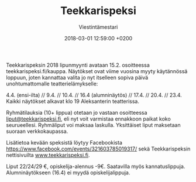 ﻿---
layout: post
title: Teekkarispeksi
date: 2018-03-01 12:59:00 +0200
language: fin
author: Viestintämestari
categories: muut kulttuuri
---
Teekkarispeksin 2018 lipunmyynti avataan 15.2. osoitteessa teekkarispeksi.fi/kauppa. Näytökset ovat viime vuosina myyty käytännössä loppuun, joten kannattaa valita jo nyt itselleen sopiva päivä unohtumattomalle teatterielämykselle:

4.4. (ensi-ilta) // 9.4. // 10.4. // 16.4 (alumninäytös) // 17.4. // 20.4. // 23.4.
Kaikki näytökset alkavat klo 19 Aleksanterin teatterissa.

Ryhmätilauksia (10+ lippua) otetaan jo vastaan osoitteessa liput@teekkarispeksi.fi, eli nyt voit varmistaa ennakkoon paikat koko seurueellesi. Ryhmäliput voi maksaa laskulla. Yksittäiset liput maksetaan suoraan verkkokaupassa.

Lisätietoa kevään speksistä löytyy Facebookista https://www.facebook.com/events/321603785019317/ sekä Teekkarispeksin nettisivuilta www.teekkarispeksi.fi.

Liput 22/24/29 €, opiskelija-alennus -9€. Saatavilla myös kannatuslippuja.
Alumninäytökseen (16.4) ei myydä opiskelijalippuja.
